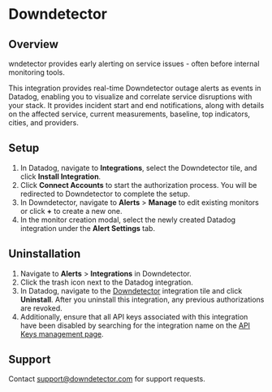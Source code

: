# Downdetector

## Overview

wndetector provides early alerting on service issues - often before internal monitoring tools.

This integration provides real-time Downdetector outage alerts as events in Datadog, enabling you to visualize and correlate service disruptions with your stack. It provides incident start and end notifications, along with details on the affected service, current measurements, baseline, top indicators, cities, and providers.

## Setup

1. In Datadog, navigate to **Integrations**, select the Downdetector tile, and click **Install Integration**.
2. Click **Connect Accounts** to start the authorization process. You will be redirected to Downdetector to complete the setup.
3. In Downdetector, navigate to **Alerts** > **Manage** to edit existing monitors or click **+** to create a new one.
5. In the monitor creation modal, select the newly created Datadog integration under the **Alert Settings** tab.


## Uninstallation

1. Navigate to **Alerts** > **Integrations** in Downdetector.
2. Click the trash icon next to the Datadog integration.
3. In Datadog, navigate to the [Downdetector][1] integration tile and click **Uninstall**. After you uninstall this integration, any previous authorizations are revoked.
4. Additionally, ensure that all API keys associated with this integration have been disabled by searching for the integration name on the [API Keys management page][2].

## Support

Contact support@downdetector.com for support requests.


[1]: /integrations/downdetector
[2]: /organization-settings/api-keys?filter=Downdetector
